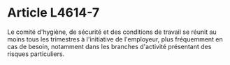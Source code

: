 # Article L4614-7

Le comité d'hygiène, de sécurité et des conditions de travail se réunit au moins tous les trimestres à l'initiative de l'employeur, plus fréquemment en cas de besoin, notamment dans les branches d'activité présentant des risques particuliers.